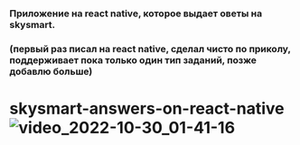 ### Приложение на react native, которое выдает оветы на skysmart. 
### (первый раз писал на react native, сделал чисто по приколу, поддерживает пока только один тип заданий, позже добавлю больше)


# skysmart-answers-on-react-native![video_2022-10-30_01-41-16](https://user-images.githubusercontent.com/43171120/198855147-e30f903a-597c-4b7f-943a-730d01c5a602.gif)
